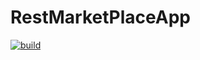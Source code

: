 # RestMarketPlaceApp

[![build](https://github.com/Wectro20/intellistart-java-2022-propositum/actions/workflows/maven.yml/badge.svg)](https://github.com/Wectro20/intellistart-java-2022-propositum/actions/workflows/maven.yml)
